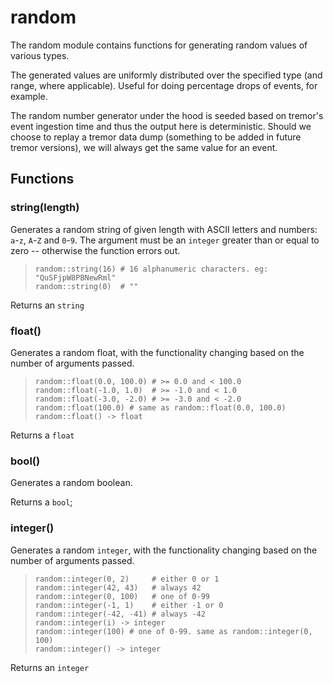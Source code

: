 
# random

 The random module contains functions for generating random values of various
 types.
 
 The generated values are uniformly distributed over the specified type (and
 range, where applicable). Useful for doing percentage drops of events, for
 example.

 The random number generator under the hood is seeded based on tremor's event
 ingestion time and thus the output here is deterministic. Should we choose to
 replay a tremor data dump (something to be added in future tremor versions),
 we will always get the same value for an event.
## Functions

### string(length)

Generates a random string of given length with ASCII letters and numbers:
`a`-`z`, `A`-`Z` and `0`-`9`. The argument must be an `integer` greater than
or equal to zero -- otherwise the function errors out.

> ```tremor
> random::string(16) # 16 alphanumeric characters. eg: "QuSFjpW8PBNewRml"
> random::string(0)  # ""
> ```

Returns an `string`

### float()

Generates a random float, with the functionality changing based on the
number of arguments passed.


> ```tremor
> random::float(0.0, 100.0) # >= 0.0 and < 100.0
> random::float(-1.0, 1.0)  # >= -1.0 and < 1.0
> random::float(-3.0, -2.0) # >= -3.0 and < -2.0
> random::float(100.0) # same as random::float(0.0, 100.0)
> random::float() -> float
> ```

Returns a `float`

### bool()

Generates a random boolean.

Returns a `bool`;

### integer()

Generates a random `integer`, with the functionality changing based on the
number of arguments passed.

> ```tremor
> random::integer(0, 2)     # either 0 or 1
> random::integer(42, 43)   # always 42
> random::integer(0, 100)   # one of 0-99
> random::integer(-1, 1)    # either -1 or 0
> random::integer(-42, -41) # always -42
> random::integer(i) -> integer
> random::integer(100) # one of 0-99. same as random::integer(0, 100)
> random::integer() -> integer
> ```

Returns an `integer`
